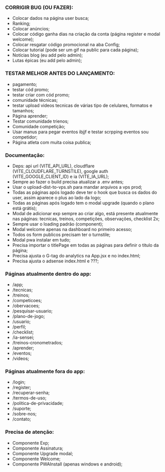 ### CORRIGIR BUG (OU FAZER):
- Colocar dados na página user busca;
- Ranking;
- Colocar anúncios;
- Colocar código ganha dias na criação da conta (página register e modal welcome);
- Colocar resgatar código promocional na aba Config;
- Colocar tutorial (pode ser um gif na public para cada página);
- Notícias blog (eu add pelo admin);
- Lutas épicas (eu add pelo admin);


### TESTAR MELHOR ANTES DO LANÇAMENTO:
- pagamento;
- testar cód promo;
- testar criar com cód promo;
- comunidade técnicas;
- testar upload videos tecnicas de várias tipo de celulares, formatos e tamanhos;
- Página aprender;
- Testar comunidade trienos;
- Comunidade competição;
- Usar manus para pegar eventos ibjjf e testar scrpping eventos sou competidor;
- Página atleta com muita coisa publica;


### Documentação:
- Deps: api url (VITE_API_URL), cloudflare (VITE_CLOUDFLARE_TURNSTILE), google auth (VITE_GOOGLE_CLIENT_ID) e ia (VITE_IA_URL);
- Sempre ao fazer o build precisa atualizar a .env antes;
- Usar o upload-dist-to-vps.sh para mandar arquivos a vps prod;
- Todas as páginas após logado deve ter o hook que busca os dados do user, assim aparece o plus ao lado da logo;
- Todas as páginas após logado tem o modal upgrade (quando o plano está grátis);
- Modal de adicionar exp sempre ao criar algo, está presente atualmente nas páginas: tecnicas, treinos, competições, observações, checklist 2x;
- Sempre usar o loading padrão (component);
- Modal welcome apenas na dashboard no primeiro acesso;
- Todos os form publicos precisam ter o turnstile;
- Modal pwa instalar em tudo;
- Precisa importar o titlePage em todas as páginas para definir o titulo da página;
- Precisa ajusta o G-tag do analytics na App.jsx e no index.html;
- Precisa ajusta o adsense index.html e ???;


### Páginas atualmente dentro do app:
- /app;
- /tecnicas;
- /treinos;
- /competicoes;
- /obervacoes;
- /pesquisar-usuario;
- /plano-de-jogo;
- /usuario;
- /perfil;
- /checklist;
- /ia-sensei;
- /treinos-cronometrados;
- /aprender;
- /eventos;
- /videos;


### Páginas atualmente fora do app:
- /login;
- /register;
- /recuperar-senha;
- /termos-de-uso;
- /politica-de-privacidade;
- /suporte;
- /sobre-nos;
- /contato;


### Precisa de atenção:
- Componente Exp;
- Componente Assinatura;
- Componente Upgrade modal;
- Componente Welcome;
- Componente PWAInstall (apenas windows e android);

